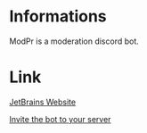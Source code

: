 # Informations

ModPr is a moderation discord bot.


# Link

[JetBrains Website](https://www.jetbrains.com/)

[Invite the bot to your server](https://discord.com/api/oauth2/authorize?client_id=815275333136810004&permissions=8&scope=bot%20applications.commands)